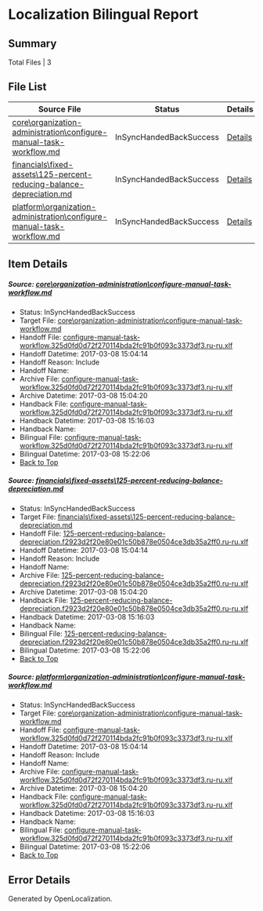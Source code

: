 # <a name='report-top'></a> Localization Bilingual Report

## Summary
 Total Files | 3

## File List
 Source File | Status | Details 
 ----------- | ------ | ------- 
 [core\organization-administration\configure-manual-task-workflow.md](https://github.com/OpenLocalizationTestOrg/AX-Docs-Sandbox/blob/b97d17ceabfd25c52c5f0c1e96a123bae6941c5a/core/organization-administration/configure-manual-task-workflow.md) | InSyncHandedBackSuccess | [Details](#00ee9ea3dcfbe3d7be326ec02f7445760981f9bc109)
 [financials\fixed-assets\125-percent-reducing-balance-depreciation.md](https://github.com/OpenLocalizationTestOrg/AX-Docs-Sandbox/blob/b97d17ceabfd25c52c5f0c1e96a123bae6941c5a/financials/fixed-assets/125-percent-reducing-balance-depreciation.md) | InSyncHandedBackSuccess | [Details](#c7517f60469506190ab8038b22e5ec2879bad9c52688)
 [platform\organization-administration\configure-manual-task-workflow.md](https://github.com/OpenLocalizationTestOrg/AX-Docs-Sandbox/blob/14cac983e4afb29dc10e7b563801985a6eea97ed/platform/organization-administration/configure-manual-task-workflow.md) | InSyncHandedBackSuccess | [Details](#00ee9ea3dcfbe3d7be326ec02f7445760981f9bc5000)

## Item Details
##### <a name='00ee9ea3dcfbe3d7be326ec02f7445760981f9bc109'></a> Source: [core\organization-administration\configure-manual-task-workflow.md](https://github.com/OpenLocalizationTestOrg/AX-Docs-Sandbox/blob/b97d17ceabfd25c52c5f0c1e96a123bae6941c5a/core/organization-administration/configure-manual-task-workflow.md)
* Status: InSyncHandedBackSuccess
* Target File: [core\organization-administration\configure-manual-task-workflow.md](https://github.com/OpenLocalizationTestOrg/AX-Docs-Sandbox.ru-ru/blob/7e62920b432ecb5816e94b094a9cffd46638744f/core/organization-administration/configure-manual-task-workflow.md)
* Handoff File: [configure-manual-task-workflow.325d0fd0d72f270114bda2fc91b0f093c3373df3.ru-ru.xlf](https://github.com/OpenLocalizationTestOrg/AX-Docs-Sandbox.handoff/blob/87e6ada75674ee3fd3addc9a65e2126b5712cfd0/ol-handoff/OpenLocalizationTestOrg/AX-Docs-Sandbox.ru-ru/master/basic/configure-manual-task-workflow.325d0fd0d72f270114bda2fc91b0f093c3373df3.ru-ru.xlf)
* Handoff Datetime: 2017-03-08 15:04:14
* Handoff Reason: Include
* Handoff Name: 
* Archive File: [configure-manual-task-workflow.325d0fd0d72f270114bda2fc91b0f093c3373df3.ru-ru.xlf](https://github.com/OpenLocalizationTestOrg/AX-Docs-Sandbox.handoff/blob/4e377a07ddf5e1a04a3129b075fb76e5b1afd3e0/ol-archive/OpenLocalizationTestOrg/AX-Docs-Sandbox.ru-ru/master/basic/configure-manual-task-workflow.325d0fd0d72f270114bda2fc91b0f093c3373df3.ru-ru.xlf)
* Archive Datetime: 2017-03-08 15:04:20
* Handback File: [configure-manual-task-workflow.325d0fd0d72f270114bda2fc91b0f093c3373df3.ru-ru.xlf](https://github.com/OpenLocalizationTestOrg/AX-Docs-Sandbox.handback/blob/2fc3a77ad89e52d8859632cbc024ac5f6273ae81/ol-handback/OpenLocalizationTestOrg/AX-Docs-Sandbox.ru-ru/master/basic/configure-manual-task-workflow.325d0fd0d72f270114bda2fc91b0f093c3373df3.ru-ru.xlf)
* Handback Datetime: 2017-03-08 15:16:03
* Handback Name: 
* Bilingual File: [configure-manual-task-workflow.325d0fd0d72f270114bda2fc91b0f093c3373df3.ru-ru.xlf](https://github.com/OpenLocalizationTestOrg/AX-Docs-Sandbox.handback/blob/2fc3a77ad89e52d8859632cbc024ac5f6273ae81/ol-handback/OpenLocalizationTestOrg/AX-Docs-Sandbox.ru-ru/master/basic/configure-manual-task-workflow.325d0fd0d72f270114bda2fc91b0f093c3373df3.ru-ru.xlf)
* Bilingual Datetime: 2017-03-08 15:22:06
* [Back to Top](#report-top)

##### <a name='c7517f60469506190ab8038b22e5ec2879bad9c52688'></a> Source: [financials\fixed-assets\125-percent-reducing-balance-depreciation.md](https://github.com/OpenLocalizationTestOrg/AX-Docs-Sandbox/blob/b97d17ceabfd25c52c5f0c1e96a123bae6941c5a/financials/fixed-assets/125-percent-reducing-balance-depreciation.md)
* Status: InSyncHandedBackSuccess
* Target File: [financials\fixed-assets\125-percent-reducing-balance-depreciation.md](https://github.com/OpenLocalizationTestOrg/AX-Docs-Sandbox.ru-ru/blob/7e62920b432ecb5816e94b094a9cffd46638744f/financials/fixed-assets/125-percent-reducing-balance-depreciation.md)
* Handoff File: [125-percent-reducing-balance-depreciation.f2923d2f20e80e01c50b878e0504ce3db35a2ff0.ru-ru.xlf](https://github.com/OpenLocalizationTestOrg/AX-Docs-Sandbox.handoff/blob/87e6ada75674ee3fd3addc9a65e2126b5712cfd0/ol-handoff/OpenLocalizationTestOrg/AX-Docs-Sandbox.ru-ru/master/basic/125-percent-reducing-balance-depreciation.f2923d2f20e80e01c50b878e0504ce3db35a2ff0.ru-ru.xlf)
* Handoff Datetime: 2017-03-08 15:04:14
* Handoff Reason: Include
* Handoff Name: 
* Archive File: [125-percent-reducing-balance-depreciation.f2923d2f20e80e01c50b878e0504ce3db35a2ff0.ru-ru.xlf](https://github.com/OpenLocalizationTestOrg/AX-Docs-Sandbox.handoff/blob/4e377a07ddf5e1a04a3129b075fb76e5b1afd3e0/ol-archive/OpenLocalizationTestOrg/AX-Docs-Sandbox.ru-ru/master/basic/125-percent-reducing-balance-depreciation.f2923d2f20e80e01c50b878e0504ce3db35a2ff0.ru-ru.xlf)
* Archive Datetime: 2017-03-08 15:04:20
* Handback File: [125-percent-reducing-balance-depreciation.f2923d2f20e80e01c50b878e0504ce3db35a2ff0.ru-ru.xlf](https://github.com/OpenLocalizationTestOrg/AX-Docs-Sandbox.handback/blob/2fc3a77ad89e52d8859632cbc024ac5f6273ae81/ol-handback/OpenLocalizationTestOrg/AX-Docs-Sandbox.ru-ru/master/basic/125-percent-reducing-balance-depreciation.f2923d2f20e80e01c50b878e0504ce3db35a2ff0.ru-ru.xlf)
* Handback Datetime: 2017-03-08 15:16:03
* Handback Name: 
* Bilingual File: [125-percent-reducing-balance-depreciation.f2923d2f20e80e01c50b878e0504ce3db35a2ff0.ru-ru.xlf](https://github.com/OpenLocalizationTestOrg/AX-Docs-Sandbox.handback/blob/2fc3a77ad89e52d8859632cbc024ac5f6273ae81/ol-handback/OpenLocalizationTestOrg/AX-Docs-Sandbox.ru-ru/master/basic/125-percent-reducing-balance-depreciation.f2923d2f20e80e01c50b878e0504ce3db35a2ff0.ru-ru.xlf)
* Bilingual Datetime: 2017-03-08 15:22:06
* [Back to Top](#report-top)

##### <a name='00ee9ea3dcfbe3d7be326ec02f7445760981f9bc5000'></a> Source: [platform\organization-administration\configure-manual-task-workflow.md](https://github.com/OpenLocalizationTestOrg/AX-Docs-Sandbox/blob/14cac983e4afb29dc10e7b563801985a6eea97ed/platform/organization-administration/configure-manual-task-workflow.md)
* Status: InSyncHandedBackSuccess
* Target File: [core\organization-administration\configure-manual-task-workflow.md](https://github.com/OpenLocalizationTestOrg/AX-Docs-Sandbox.ru-ru/blob/7e62920b432ecb5816e94b094a9cffd46638744f/core/organization-administration/configure-manual-task-workflow.md)
* Handoff File: [configure-manual-task-workflow.325d0fd0d72f270114bda2fc91b0f093c3373df3.ru-ru.xlf](https://github.com/OpenLocalizationTestOrg/AX-Docs-Sandbox.handoff/blob/87e6ada75674ee3fd3addc9a65e2126b5712cfd0/ol-handoff/OpenLocalizationTestOrg/AX-Docs-Sandbox.ru-ru/master/basic/configure-manual-task-workflow.325d0fd0d72f270114bda2fc91b0f093c3373df3.ru-ru.xlf)
* Handoff Datetime: 2017-03-08 15:04:14
* Handoff Reason: Include
* Handoff Name: 
* Archive File: [configure-manual-task-workflow.325d0fd0d72f270114bda2fc91b0f093c3373df3.ru-ru.xlf](https://github.com/OpenLocalizationTestOrg/AX-Docs-Sandbox.handoff/blob/4e377a07ddf5e1a04a3129b075fb76e5b1afd3e0/ol-archive/OpenLocalizationTestOrg/AX-Docs-Sandbox.ru-ru/master/basic/configure-manual-task-workflow.325d0fd0d72f270114bda2fc91b0f093c3373df3.ru-ru.xlf)
* Archive Datetime: 2017-03-08 15:04:20
* Handback File: [configure-manual-task-workflow.325d0fd0d72f270114bda2fc91b0f093c3373df3.ru-ru.xlf](https://github.com/OpenLocalizationTestOrg/AX-Docs-Sandbox.handback/blob/2fc3a77ad89e52d8859632cbc024ac5f6273ae81/ol-handback/OpenLocalizationTestOrg/AX-Docs-Sandbox.ru-ru/master/basic/configure-manual-task-workflow.325d0fd0d72f270114bda2fc91b0f093c3373df3.ru-ru.xlf)
* Handback Datetime: 2017-03-08 15:16:03
* Handback Name: 
* Bilingual File: [configure-manual-task-workflow.325d0fd0d72f270114bda2fc91b0f093c3373df3.ru-ru.xlf](https://github.com/OpenLocalizationTestOrg/AX-Docs-Sandbox.handback/blob/2fc3a77ad89e52d8859632cbc024ac5f6273ae81/ol-handback/OpenLocalizationTestOrg/AX-Docs-Sandbox.ru-ru/master/basic/configure-manual-task-workflow.325d0fd0d72f270114bda2fc91b0f093c3373df3.ru-ru.xlf)
* Bilingual Datetime: 2017-03-08 15:22:06
* [Back to Top](#report-top)


## Error Details

Generated by OpenLocalization.
